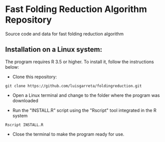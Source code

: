 # Fast Folding Reduction Algorithm Repository
Source code and data for fast folding reduction algorithm

## Installation on a Linux system:
The program requires R 3.5 or higher. To install it, follow the instructions below:
- Clone this repository:
```
git clone https://github.com/luisgarreta/foldingreduction.git
``` 
- Open a Linux terminal and change to the folder where the program was downloaded

- Run the "INSTALL.R" script using the "Rscript" tool integrated in the R system
```
Rscript INSTALL.R
```
- Close the terminal to make the program ready for use.


